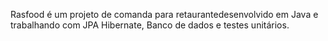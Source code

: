Rasfood é um projeto de comanda para retaurantedesenvolvido em Java e trabalhando com JPA Hibernate, Banco de dados e testes unitários.
